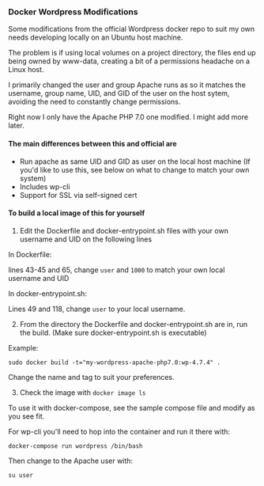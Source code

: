 ### Docker Wordpress Modifications

Some modifications from the official Wordpress docker repo to suit my own needs developing locally on an Ubuntu host machine.

The problem is if using local volumes on a project directory, the files end up being owned by www-data, creating a bit of a permissions headache on a Linux host.

I primarily changed the user and group Apache runs as so it matches the username, group name, UID, and GID of the user on the host sytem, avoiding the need to constantly change permissions.

Right now I only have the Apache PHP 7.0 one modified. I might add more later.

#### The main differences between this and official are

- Run apache as same UID and GID as user on the local host machine (If you'd like to use this, see below on what to change to match your own system)
- Includes wp-cli
- Support for SSL via self-signed cert

#### To build a local image of this for yourself

1. Edit the Dockerfile and docker-entrypoint.sh files with your own username and UID on the following lines

In Dockerfile:

lines 43-45 and 65, change `user` and `1000` to match your own local username and UID

In docker-entrypoint.sh:

Lines 49 and 118, change `user` to your local username.

2. From the directory the Dockerfile and docker-entrypoint.sh are in, run the build. (Make sure docker-entrypoint.sh is executable)

Example:

`sudo docker build -t="my-wordpress-apache-php7.0:wp-4.7.4" .`

Change the name and tag to suit your preferences.

3. Check the image with `docker image ls`

To use it with docker-compose, see the sample compose file and modify as you see fit.

For wp-cli you'll need to hop into the container and run it there with:

`docker-compose run wordpress /bin/bash`

Then change to the Apache user with:

`su user`
